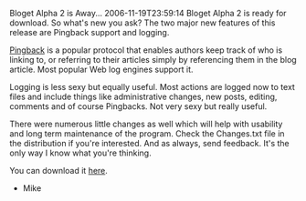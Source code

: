 Bloget Alpha 2 is Away...
2006-11-19T23:59:14
Bloget Alpha 2 is ready for download. So what's new you ask? The two major new features of this release are Pingback support and logging.   
  
[Pingback](http://www.hixie.ch/specs/pingback/pingback) is a popular protocol that enables authors keep track of who is linking to, or referring to their articles simply by referencing them in the blog article. Most popular Web log engines support it.  
  
Logging is less sexy but equally useful. Most actions are logged now to text files and include things like administrative changes, new posts, editing, comments and of course Pingbacks. Not very sexy but really useful.  
  
There were numerous little changes as well which will help with usability and long term maintenance of the program. Check the Changes.txt file in the distribution if you're interested. And as always, send feedback. It's the only way I know what you're thinking.

You can download it [here](/downloads).  
  
- Mike  
  

